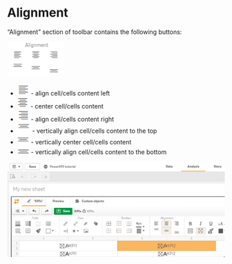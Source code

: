 # Alignment

“Alignment” section of toolbar contains the following buttons:

![](../.gitbook/assets/image%20%2829%29.png)

* ![](../.gitbook/assets/image%20%2851%29.png) - align cell/cells content left
* ![](../.gitbook/assets/image%20%28119%29.png) - center cell/cells content
* ![](../.gitbook/assets/image%20%28113%29.png) - align cell/cells content right
* ![](../.gitbook/assets/image%20%2856%29.png) - vertically align cell/cells content to the top
* ![](../.gitbook/assets/image%20%2825%29.png) - vertically center cell/cells content
* ![](../.gitbook/assets/image%20%2859%29.png) - vertically align cell/cells content to the bottom

![](../.gitbook/assets/2019-04-02_12-36-25.gif)

